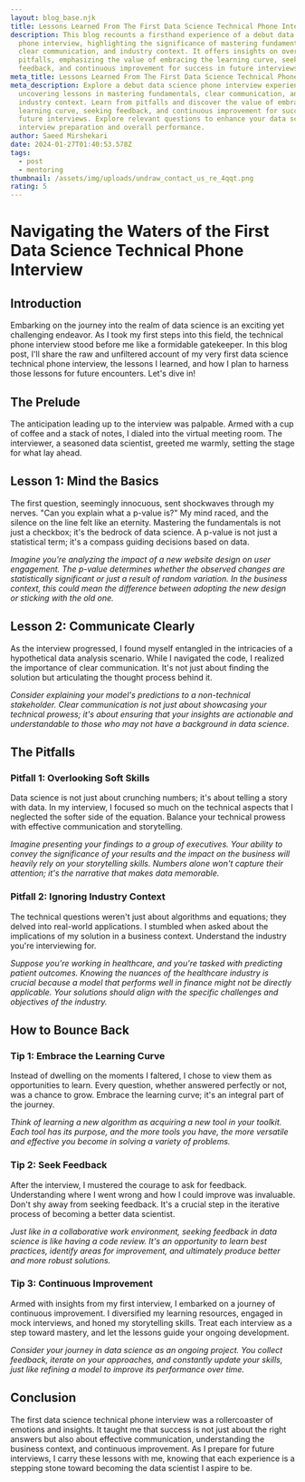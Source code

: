 ```yaml
---
layout: blog_base.njk
title: Lessons Learned From The First Data Science Technical Phone Interview
description: This blog recounts a firsthand experience of a debut data science
  phone interview, highlighting the significance of mastering fundamentals,
  clear communication, and industry context. It offers insights on overcoming
  pitfalls, emphasizing the value of embracing the learning curve, seeking
  feedback, and continuous improvement for success in future interviews.
meta_title: Lessons Learned From The First Data Science Technical Phone Interview
meta_description: Explore a debut data science phone interview experience,
  uncovering lessons in mastering fundamentals, clear communication, and
  industry context. Learn from pitfalls and discover the value of embracing the
  learning curve, seeking feedback, and continuous improvement for success in
  future interviews. Explore relevant questions to enhance your data science
  interview preparation and overall performance.
author: Saeed Mirshekari
date: 2024-01-27T01:40:53.578Z
tags:
  - post
  - mentoring
thumbnail: /assets/img/uploads/undraw_contact_us_re_4qqt.png
rating: 5
---
```

# Navigating the Waters of the First Data Science Technical Phone Interview

## Introduction

Embarking on the journey into the realm of data science is an exciting yet challenging endeavor. As I took my first steps into this field, the technical phone interview stood before me like a formidable gatekeeper. In this blog post, I'll share the raw and unfiltered account of my very first data science technical phone interview, the lessons I learned, and how I plan to harness those lessons for future encounters. Let's dive in!

## The Prelude

The anticipation leading up to the interview was palpable. Armed with a cup of coffee and a stack of notes, I dialed into the virtual meeting room. The interviewer, a seasoned data scientist, greeted me warmly, setting the stage for what lay ahead.

## Lesson 1: Mind the Basics

The first question, seemingly innocuous, sent shockwaves through my nerves. "Can you explain what a p-value is?" My mind raced, and the silence on the line felt like an eternity. Mastering the fundamentals is not just a checkbox; it's the bedrock of data science. A p-value is not just a statistical term; it's a compass guiding decisions based on data.

*Imagine you're analyzing the impact of a new website design on user engagement. The p-value determines whether the observed changes are statistically significant or just a result of random variation. In the business context, this could mean the difference between adopting the new design or sticking with the old one.*

## Lesson 2: Communicate Clearly

As the interview progressed, I found myself entangled in the intricacies of a hypothetical data analysis scenario. While I navigated the code, I realized the importance of clear communication. It's not just about finding the solution but articulating the thought process behind it.

*Consider explaining your model's predictions to a non-technical stakeholder. Clear communication is not just about showcasing your technical prowess; it's about ensuring that your insights are actionable and understandable to those who may not have a background in data science.*

## The Pitfalls

### Pitfall 1: Overlooking Soft Skills

Data science is not just about crunching numbers; it's about telling a story with data. In my interview, I focused so much on the technical aspects that I neglected the softer side of the equation. Balance your technical prowess with effective communication and storytelling.

*Imagine presenting your findings to a group of executives. Your ability to convey the significance of your results and the impact on the business will heavily rely on your storytelling skills. Numbers alone won't capture their attention; it's the narrative that makes data memorable.*

### Pitfall 2: Ignoring Industry Context

The technical questions weren't just about algorithms and equations; they delved into real-world applications. I stumbled when asked about the implications of my solution in a business context. Understand the industry you're interviewing for.

*Suppose you're working in healthcare, and you're tasked with predicting patient outcomes. Knowing the nuances of the healthcare industry is crucial because a model that performs well in finance might not be directly applicable. Your solutions should align with the specific challenges and objectives of the industry.*

## How to Bounce Back

### Tip 1: Embrace the Learning Curve

Instead of dwelling on the moments I faltered, I chose to view them as opportunities to learn. Every question, whether answered perfectly or not, was a chance to grow. Embrace the learning curve; it's an integral part of the journey.

*Think of learning a new algorithm as acquiring a new tool in your toolkit. Each tool has its purpose, and the more tools you have, the more versatile and effective you become in solving a variety of problems.*

### Tip 2: Seek Feedback

After the interview, I mustered the courage to ask for feedback. Understanding where I went wrong and how I could improve was invaluable. Don't shy away from seeking feedback. It's a crucial step in the iterative process of becoming a better data scientist.

*Just like in a collaborative work environment, seeking feedback in data science is like having a code review. It's an opportunity to learn best practices, identify areas for improvement, and ultimately produce better and more robust solutions.*

### Tip 3: Continuous Improvement

Armed with insights from my first interview, I embarked on a journey of continuous improvement. I diversified my learning resources, engaged in mock interviews, and honed my storytelling skills. Treat each interview as a step toward mastery, and let the lessons guide your ongoing development.

*Consider your journey in data science as an ongoing project. You collect feedback, iterate on your approaches, and constantly update your skills, just like refining a model to improve its performance over time.*

## Conclusion

The first data science technical phone interview was a rollercoaster of emotions and insights. It taught me that success is not just about the right answers but also about effective communication, understanding the business context, and continuous improvement. As I prepare for future interviews, I carry these lessons with me, knowing that each experience is a stepping stone toward becoming the data scientist I aspire to be.